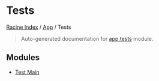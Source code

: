 # Tests

[Racine Index](../../README.md#racine-index) /
[App](../index.md#app) /
Tests

> Auto-generated documentation for [app.tests](https://github.com/hgrf/racine/blob/master/app/tests/__init__.py) module.

## Modules

- [Test Main](./test_main.md)
